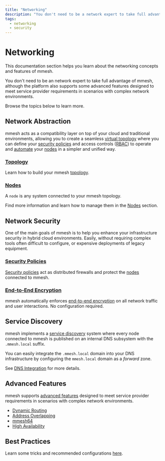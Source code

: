 ```yaml
---
title: "Networking"
description: "You don't need to be a network expert to take full advantage of mmesh. This section will help you learn about the platform networking concepts and features."
tags:
  - networking
  - security
---
```


# Networking

This documentation section helps you learn about the networking concepts and features of mmesh.

You don't need to be an network expert to take full advantage of mmesh, although the platform also supports some advanced features designed to meet service provider requirements in scenarios with complex network environments.

Browse the topics below to learn more.

## Network Abstraction

mmesh acts as a compatibility layer on top of your cloud and traditional environments, allowing you to create a seamless [virtual topology](/docs/platform/networking/topology/) where you can define your [security policies](/docs/platform/networking/network-security/#security-policies) and access controls ([RBAC](/docs/platform/iam/authorization/)) to operate and [automate](/docs/platform/automation/overview/) your [nodes](/docs/platform/networking/nodes/) in a simpler and unified way.

### [Topology](/docs/platform/networking/topology/)

Learn how to build your mmesh [topology](/docs/platform/networking/topology/).

### [Nodes](/docs/platform/networking/nodes/)

A `node` is any system connected to your mmesh topology.

Find more information and learn how to manage them in the [Nodes](/docs/platform/networking/nodes/) section.

## Network Security

One of the main goals of mmesh is to help you enhance your infrastructure security in hybrid cloud environments. Easily, without requiring complex tools often difficult to configure, or expensive deployments of legacy equipment.

### [Security Policies](/docs/platform/networking/network-security/#security-policies)

[Security policies](/docs/platform/networking/network-security/#security-policies) act as distributed firewalls and protect the [nodes](/docs/platform/networking/nodes/) connected to mmesh.

### [End-to-End Encryption](/docs/platform/networking/network-security/#end-to-end-encryption)

mmesh automatically enforces [end-to-end encryption](/docs/platform/networking/network-security/#end-to-end-encryption) on all network traffic and user interactions. No configuration required.

## Service Discovery

mmesh implements a [service discovery](/docs/platform/networking/service-discovery/) system where every node connected to mmesh is published on an internal DNS subsystem with the `.mmesh.local` suffix.

You can easily integrate the `.mmesh.local` domain into your DNS infrastructure by configuring the `mmesh.local` domain as a _forward_ zone.

See [DNS Integration](/docs/platform/networking/service-discovery/#dns-integration) for more details.

## Advanced Features

mmesh supports [advanced features](/docs/platform/networking/advanced-features/) designed to meet service provider requirements in scenarios with complex network environments.

- [Dynamic Routing](/docs/platform/networking/advanced-features/#dynamic-routing)
- [Address Overlapping](/docs/platform/networking/advanced-features/#address-overlapping)
- [mmesh64](/docs/platform/networking/advanced-features/#mmesh64)
- [High Availability](/docs/platform/networking/advanced-features/#high-availability)

## Best Practices

Learn some tricks and recommended configurations [here](/docs/platform/networking/best-practices/).
